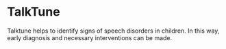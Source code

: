 # TalkTune
Talktune helps to identify signs of speech disorders in children. In this way, early diagnosis and necessary interventions can be made.
